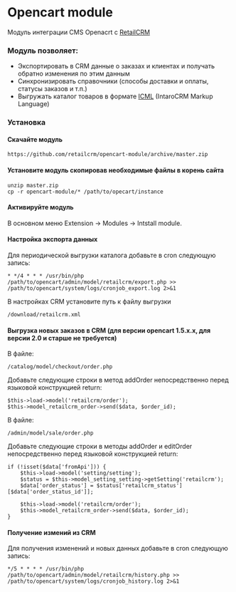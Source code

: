 Opencart module
===============

Модуль интеграции CMS Openacrt c  [RetailCRM](http://retailcrm.ru)

### Модуль позволяет:

* Экспортировать в CRM данные о заказах и клиентах и получать обратно изменения по этим данным
* Синхронизировать справочники (способы доставки и оплаты, статусы заказов и т.п.)
* Выгружать каталог товаров в формате [ICML](http://retailcrm.ru/docs/Разработчики/ФорматICML) (IntaroCRM Markup Language)

### Установка

#### Скачайте модуль

```
https://github.com/retailcrm/opencart-module/archive/master.zip
```


#### Установите модуль скопировав необходимые файлы в корень сайта
```
unzip master.zip
cp -r opencart-module/* /path/to/opecart/instance
```

#### Активируйте модуль

В основном меню Extension -> Modules -> Intstall module.

#### Настройка экспорта данных

Для периодической выгрузки каталога добавьте в cron следующую запись:

```
* */4 * * * /usr/bin/php /path/to/opencart/admin/model/retailcrm/export.php >> /path/to/opencart/system/logs/cronjob_export.log 2>&1
```

В настройках CRM установите путь к файлу выгрузки

```
/download/retailcrm.xml
```

#### Выгрузка новых заказов в CRM (для версии opencart 1.5.x.x, для версии 2.0 и старше не требуется)

В файле:

```
/catalog/model/checkout/order.php
```

Добавьте следующие строки в метод addOrder непосредственно перед языковой конструкцией return:

```
$this->load->model('retailcrm/order');
$this->model_retailcrm_order->send($data, $order_id);
```

В файле:

```
/admin/model/sale/order.php
```

Добавьте следующие строки в методы addOrder и editOrder непосредственно перед языковой конструкцией return:

```
if (!isset($data['fromApi'])) {
    $this->load->model('setting/setting');
    $status = $this->model_setting_setting->getSetting('retailcrm');
    $data['order_status'] = $status['retailcrm_status'][$data['order_status_id']];

    $this->load->model('retailcrm/order');
    $this->model_retailcrm_order->send($data, $order_id);
}
```

#### Получение измений из CRM

Для получения изменений и новых данных добавьте в cron следующую запись:

```
*/5 * * * * /usr/bin/php /path/to/opencart/admin/model/retailcrm/history.php >> /path/to/opencart/system/logs/cronjob_history.log 2>&1
```

